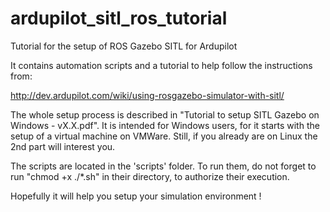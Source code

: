 # ardupilot_sitl_ros_tutorial
Tutorial for the setup of ROS Gazebo SITL for Ardupilot

It contains automation scripts and a tutorial to help follow the instructions from:

http://dev.ardupilot.com/wiki/using-rosgazebo-simulator-with-sitl/


The whole setup process is described in "Tutorial to setup SITL Gazebo on Windows - vX.X.pdf".
It is intended for Windows users, for it starts with the setup of a virtual machine on VMWare. Still, if you already are on Linux the 2nd part will interest you.

The scripts are located in the 'scripts' folder. 
To run them, do not forget to run "chmod +x ./*.sh" in their directory, to authorize their execution.

Hopefully it will help you setup your simulation environment !
